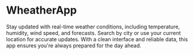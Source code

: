 # WheatherApp
 Stay updated with real-time weather conditions, including temperature, humidity, wind speed, and forecasts. Search by city or use your current location for accurate updates. With a clean interface and reliable data, this app ensures you're always prepared for the day ahead.
